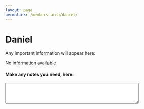 ```yaml
---
layout: page
permalink: /members-area/daniel/
---
```

<h1> Daniel </h1>

Any important information will appear here:

No information available

<h4>Make any notes you need, here:</h4>
<textarea rows="4" cols="50">
</textarea>

